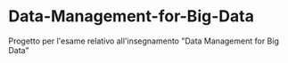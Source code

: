# Data-Management-for-Big-Data
Progetto per l'esame relativo all'insegnamento "Data Management for Big Data"
